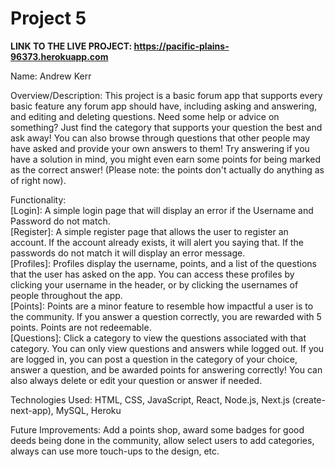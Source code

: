 # Project 5

**LINK TO THE LIVE PROJECT: https://pacific-plains-96373.herokuapp.com** <p />

Name: Andrew Kerr <p />

Overview/Description: This project is a basic forum app that supports every basic feature any forum app should have, including asking and answering, and editing and deleting questions. Need some help or advice on something? Just find the category that supports your question the best and ask away! You can also browse through questions that other people may have asked and provide your own answers to them! Try answering if you have a solution in mind, you might even earn some points for being marked as the correct answer! (Please note: the points don't actually do anything as of right now). <p />

Functionality: <br />
[Login]: A simple login page that will display an error if the Username and Password do not match. <br />
[Register]: A simple register page that allows the user to register an account. If the account already exists, it will alert you saying that. If the passwords do not match it will display an error message. <br />
[Profiles]: Profiles display the username, points, and a list of the questions that the user has asked on the app. You can access these profiles by clicking your username in the header, or by clicking the usernames of people throughout the app. <br />
[Points]: Points are a minor feature to resemble how impactful a user is to the community. If you answer a question correctly, you are rewarded with 5 points. Points are not redeemable. <br />
[Questions]: Click a category to view the questions associated with that category. You can only view questions and answers while logged out. If you are logged in, you can post a question in the category of your choice, answer a question, and be awarded points for answering correctly! You can also always delete or edit your question or answer if needed. <p/>


Technologies Used: HTML, CSS, JavaScript, React, Node.js, Next.js (create-next-app), MySQL, Heroku

Future Improvements: Add a points shop, award some badges for good deeds being done in the community, allow select users to add categories, always can use more touch-ups to the design, etc.
